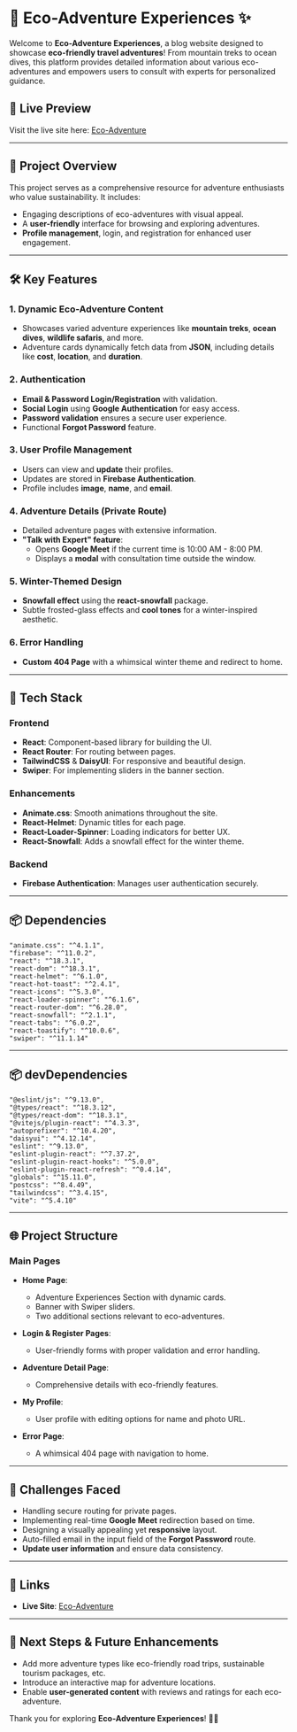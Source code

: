 # 🌿 Eco-Adventure Experiences ✨

Welcome to **Eco-Adventure Experiences**, a blog website designed to showcase **eco-friendly travel adventures**! From mountain treks to ocean dives, this platform provides detailed information about various eco-adventures and empowers users to consult with experts for personalized guidance.

## 🌟 Live Preview

Visit the live site here: [Eco-Adventure](https://fusiondeck-228.web.app/)

---

## 📜 Project Overview

This project serves as a comprehensive resource for adventure enthusiasts who value sustainability. It includes:
- Engaging descriptions of eco-adventures with visual appeal.
- A **user-friendly** interface for browsing and exploring adventures.
- **Profile management**, login, and registration for enhanced user engagement.

---

## 🛠️ Key Features

### 1. **Dynamic Eco-Adventure Content**
   - Showcases varied adventure experiences like **mountain treks**, **ocean dives**, **wildlife safaris**, and more.
   - Adventure cards dynamically fetch data from **JSON**, including details like **cost**, **location**, and **duration**.

### 2. **Authentication**
   - **Email & Password Login/Registration** with validation.
   - **Social Login** using **Google Authentication** for easy access.
   - **Password validation** ensures a secure user experience.
   - Functional **Forgot Password** feature.

### 3. **User Profile Management**
   - Users can view and **update** their profiles.
   - Updates are stored in **Firebase Authentication**.
   - Profile includes **image**, **name**, and **email**.

### 4. **Adventure Details (Private Route)**
   - Detailed adventure pages with extensive information.
   - **"Talk with Expert" feature**: 
     - Opens **Google Meet** if the current time is 10:00 AM - 8:00 PM.
     - Displays a **modal** with consultation time outside the window.

### 5. **Winter-Themed Design**
   - **Snowfall effect** using the **react-snowfall** package.
   - Subtle frosted-glass effects and **cool tones** for a winter-inspired aesthetic.

### 6. **Error Handling**
   - **Custom 404 Page** with a whimsical winter theme and redirect to home.

---

## 🧰 Tech Stack

### Frontend
- **React**: Component-based library for building the UI.
- **React Router**: For routing between pages.
- **TailwindCSS** & **DaisyUI**: For responsive and beautiful design.
- **Swiper**: For implementing sliders in the banner section.

### Enhancements
- **Animate.css**: Smooth animations throughout the site.
- **React-Helmet**: Dynamic titles for each page.
- **React-Loader-Spinner**: Loading indicators for better UX.
- **React-Snowfall**: Adds a snowfall effect for the winter theme.

### Backend
- **Firebase Authentication**: Manages user authentication securely.

---

## 📦 Dependencies

    "animate.css": "^4.1.1",
    "firebase": "^11.0.2",
    "react": "^18.3.1",
    "react-dom": "^18.3.1",
    "react-helmet": "^6.1.0",
    "react-hot-toast": "^2.4.1",
    "react-icons": "^5.3.0",
    "react-loader-spinner": "^6.1.6",
    "react-router-dom": "^6.28.0",
    "react-snowfall": "^2.1.1",
    "react-tabs": "^6.0.2",
    "react-toastify": "^10.0.6",
    "swiper": "^11.1.14"

---

## 📦 devDependencies

    "@eslint/js": "^9.13.0",
    "@types/react": "^18.3.12",
    "@types/react-dom": "^18.3.1",
    "@vitejs/plugin-react": "^4.3.3",
    "autoprefixer": "^10.4.20",
    "daisyui": "^4.12.14",
    "eslint": "^9.13.0",
    "eslint-plugin-react": "^7.37.2",
    "eslint-plugin-react-hooks": "^5.0.0",
    "eslint-plugin-react-refresh": "^0.4.14",
    "globals": "^15.11.0",
    "postcss": "^8.4.49",
    "tailwindcss": "^3.4.15",
    "vite": "^5.4.10"

---

## 🌐 Project Structure

### **Main Pages**

- **Home Page**: 
   - Adventure Experiences Section with dynamic cards.
   - Banner with Swiper sliders.
   - Two additional sections relevant to eco-adventures.

- **Login & Register Pages**:
   - User-friendly forms with proper validation and error handling.

- **Adventure Detail Page**:
   - Comprehensive details with eco-friendly features.

- **My Profile**:
   - User profile with editing options for name and photo URL.

- **Error Page**:
   - A whimsical 404 page with navigation to home.

---

## 📝 Challenges Faced

- Handling secure routing for private pages.
- Implementing real-time **Google Meet** redirection based on time.
- Designing a visually appealing yet **responsive** layout.
- Auto-filled email in the input field of the **Forgot Password** route.
- **Update user information** and ensure data consistency.

---

## 🔗 Links

- **Live Site**: [Eco-Adventure](https://fusiondeck-228.web.app/)


---

## 🚀 Next Steps & Future Enhancements
- Add more adventure types like eco-friendly road trips, sustainable tourism packages, etc.
- Introduce an interactive map for adventure locations.
- Enable **user-generated content** with reviews and ratings for each eco-adventure.

Thank you for exploring **Eco-Adventure Experiences**! 🌿✨
